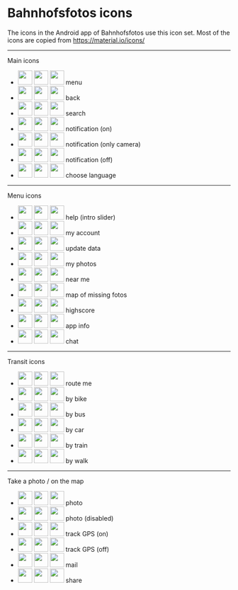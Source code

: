 # Bahnhofsfotos icons

The icons in the Android app of Bahnhofsfotos use this icon set. Most of the icons are copied from https://material.io/icons/

---

Main icons
- <img src="https://rawgithub.com/RailwayStations/RSAssets/master/icons/ic_menu_red_24px.svg" height="32"> <img src="https://rawgithub.com/RailwayStations/RSAssets/master/icons/ic_menu_black_24px.svg" height="32"> <img src="https://rawgithub.com/RailwayStations/RSAssets/master/icons/ic_menu_gray_24px.svg" height="32"> menu
- <img src="https://rawgithub.com/RailwayStations/RSAssets/master/icons/ic_arrow_back_red_24px.svg" height="32"> <img src="https://rawgithub.com/RailwayStations/RSAssets/master/icons/ic_arrow_back_black_24px.svg" height="32"> <img src="https://rawgithub.com/RailwayStations/RSAssets/master/icons/ic_arrow_back_gray_24px.svg" height="32"> back
- <img src="https://rawgithub.com/RailwayStations/RSAssets/master/icons/ic_search_red_24px.svg" height="32"> <img src="https://rawgithub.com/RailwayStations/RSAssets/master/icons/ic_search_black_24px.svg" height="32"> <img src="https://rawgithub.com/RailwayStations/RSAssets/master/icons/ic_search_gray_24px.svg" height="32"> search
- <img src="https://rawgithub.com/RailwayStations/RSAssets/master/icons/ic_notifications_active_red_24px.svg" height="32"> <img src="https://rawgithub.com/RailwayStations/RSAssets/master/icons/ic_notifications_active_black_24px.svg" height="32"> <img src="https://rawgithub.com/RailwayStations/RSAssets/master/icons/ic_notifications_active_gray_24px.svg" height="32"> notification (on)
- <img src="https://rawgithub.com/RailwayStations/RSAssets/master/icons/ic_notifications_camera_red_24px.svg" height="32"> <img src="https://rawgithub.com/RailwayStations/RSAssets/master/icons/ic_notifications_camera_black_24px.svg" height="32"> <img src="https://rawgithub.com/RailwayStations/RSAssets/master/icons/ic_notifications_camera_gray_24px.svg" height="32"> notification (only camera)
- <img src="https://rawgithub.com/RailwayStations/RSAssets/master/icons/ic_notifications_off_red_24px.svg" height="32"> <img src="https://rawgithub.com/RailwayStations/RSAssets/master/icons/ic_notifications_off_black_24px.svg" height="32"> <img src="https://rawgithub.com/RailwayStations/RSAssets/master/icons/ic_notifications_off_gray_24px.svg" height="32"> notification (off)
- <img src="https://rawgithub.com/RailwayStations/RSAssets/master/icons/ic_language_red_24px.svg" height="32"> <img src="https://rawgithub.com/RailwayStations/RSAssets/master/icons/ic_language_black_24px.svg" height="32"> <img src="https://rawgithub.com/RailwayStations/RSAssets/master/icons/ic_language_gray_24px.svg" height="32"> choose language

---

Menu icons
- <img src="https://rawgithub.com/RailwayStations/RSAssets/master/icons/ic_help_red_24px.svg" height="32"> <img src="https://rawgithub.com/RailwayStations/RSAssets/master/icons/ic_help_black_24px.svg" height="32"> <img src="https://rawgithub.com/RailwayStations/RSAssets/master/icons/ic_help_gray_24px.svg" height="32"> help (intro slider)
- <img src="https://rawgithub.com/RailwayStations/RSAssets/master/icons/ic_account_box_red_24px.svg" height="32"> <img src="https://rawgithub.com/RailwayStations/RSAssets/master/icons/ic_account_box_black_24px.svg" height="32"> <img src="https://rawgithub.com/RailwayStations/RSAssets/master/icons/ic_account_box_gray_24px.svg" height="32"> my account
- <img src="https://rawgithub.com/RailwayStations/RSAssets/master/icons/ic_cached_red_24px.svg" height="32"> <img src="https://rawgithub.com/RailwayStations/RSAssets/master/icons/ic_cached_black_24px.svg" height="32"> <img src="https://rawgithub.com/RailwayStations/RSAssets/master/icons/ic_cached_gray_24px.svg" height="32"> update data
- <img src="https://rawgithub.com/RailwayStations/RSAssets/master/icons/ic_photo_red_24px.svg" height="32"> <img src="https://rawgithub.com/RailwayStations/RSAssets/master/icons/ic_photo_black_24px.svg" height="32"> <img src="https://rawgithub.com/RailwayStations/RSAssets/master/icons/ic_photo_gray_24px.svg" height="32"> my photos
- <img src="https://rawgithub.com/RailwayStations/RSAssets/master/icons/ic_near_me_red_24px.svg" height="32"> <img src="https://rawgithub.com/RailwayStations/RSAssets/master/icons/ic_near_me_black_24px.svg" height="32"> <img src="https://rawgithub.com/RailwayStations/RSAssets/master/icons/ic_near_me_gray_24px.svg" height="32"> near me
- <img src="https://rawgithub.com/RailwayStations/RSAssets/master/icons/ic_map_red_24px.svg" height="32"> <img src="https://rawgithub.com/RailwayStations/RSAssets/master/icons/ic_map_black_24px.svg" height="32"> <img src="https://rawgithub.com/RailwayStations/RSAssets/master/icons/ic_map_gray_24px.svg" height="32"> map of missing fotos
- <img src="https://rawgithub.com/RailwayStations/RSAssets/master/icons/ic_trending_up_red_24px.svg" height="32"> <img src="https://rawgithub.com/RailwayStations/RSAssets/master/icons/ic_trending_up_black_24px.svg" height="32"> <img src="https://rawgithub.com/RailwayStations/RSAssets/master/icons/ic_trending_up_gray_24px.svg" height="32"> highscore
- <img src="https://rawgithub.com/RailwayStations/RSAssets/master/icons/ic_info_red_24px.svg" height="32"> <img src="https://rawgithub.com/RailwayStations/RSAssets/master/icons/ic_info_black_24px.svg" height="32"> <img src="https://rawgithub.com/RailwayStations/RSAssets/master/icons/ic_info_gray_24px.svg" height="32"> app info
- <img src="https://rawgithub.com/RailwayStations/RSAssets/master/icons/ic_chat_red_24px.svg" height="32"> <img src="https://rawgithub.com/RailwayStations/RSAssets/master/icons/ic_chat_black_24px.svg" height="32"> <img src="https://rawgithub.com/RailwayStations/RSAssets/master/icons/ic_chat_gray_24px.svg" height="32"> chat

---

Transit icons
- <img src="https://rawgithub.com/RailwayStations/RSAssets/master/icons/ic_directions_red_24px.svg" height="32"> <img src="https://rawgithub.com/RailwayStations/RSAssets/master/icons/ic_directions_black_24px.svg" height="32"> <img src="https://rawgithub.com/RailwayStations/RSAssets/master/icons/ic_directions_gray_24px.svg" height="32"> route me
- <img src="https://rawgithub.com/RailwayStations/RSAssets/master/icons/ic_directions_bike_red_24px.svg" height="32"> <img src="https://rawgithub.com/RailwayStations/RSAssets/master/icons/ic_directions_bike_black_24px.svg" height="32"> <img src="https://rawgithub.com/RailwayStations/RSAssets/master/icons/ic_directions_bike_gray_24px.svg" height="32"> by bike
- <img src="https://rawgithub.com/RailwayStations/RSAssets/master/icons/ic_directions_bus_red_24px.svg" height="32"> <img src="https://rawgithub.com/RailwayStations/RSAssets/master/icons/ic_directions_bus_black_24px.svg" height="32"> <img src="https://rawgithub.com/RailwayStations/RSAssets/master/icons/ic_directions_bus_gray_24px.svg" height="32"> by bus
- <img src="https://rawgithub.com/RailwayStations/RSAssets/master/icons/ic_directions_car_red_24px.svg" height="32"> <img src="https://rawgithub.com/RailwayStations/RSAssets/master/icons/ic_directions_car_black_24px.svg" height="32"> <img src="https://rawgithub.com/RailwayStations/RSAssets/master/icons/ic_directions_car_gray_24px.svg" height="32"> by car
- <img src="https://rawgithub.com/RailwayStations/RSAssets/master/icons/ic_directions_transit_red_24px.svg" height="32"> <img src="https://rawgithub.com/RailwayStations/RSAssets/master/icons/ic_directions_transit_black_24px.svg" height="32"> <img src="https://rawgithub.com/RailwayStations/RSAssets/master/icons/ic_directions_transit_gray_24px.svg" height="32"> by train
- <img src="https://rawgithub.com/RailwayStations/RSAssets/master/icons/ic_directions_walk_red_24px.svg" height="32"> <img src="https://rawgithub.com/RailwayStations/RSAssets/master/icons/ic_directions_walk_black_24px.svg" height="32"> <img src="https://rawgithub.com/RailwayStations/RSAssets/master/icons/ic_directions_walk_gray_24px.svg" height="32"> by walk

---

Take a photo / on the map
- <img src="https://rawgithub.com/RailwayStations/RSAssets/master/icons/ic_photo_camera_red_24px.svg" height="32"> <img src="https://rawgithub.com/RailwayStations/RSAssets/master/icons/ic_photo_camera_black_24px.svg" height="32"> <img src="https://rawgithub.com/RailwayStations/RSAssets/master/icons/ic_photo_camera_gray_24px.svg" height="32"> photo
- <img src="https://rawgithub.com/RailwayStations/RSAssets/master/icons/_ic_photo_camera_red_off_24px.svg" height="32"> <img src="https://rawgithub.com/RailwayStations/RSAssets/master/icons/_ic_photo_camera_black_off_24px.svg" height="32"> <img src="https://rawgithub.com/RailwayStations/RSAssets/master/icons/_ic_photo_camera_gray_off_24px.svg" height="32"> photo (disabled)
- <img src="https://rawgithub.com/RailwayStations/RSAssets/master/icons/ic_gps_fixed_red_24px.svg" height="32"> <img src="https://rawgithub.com/RailwayStations/RSAssets/master/icons/ic_gps_fixed_black_24px.svg" height="32"> <img src="https://rawgithub.com/RailwayStations/RSAssets/master/icons/ic_gps_fixed_gray_24px.svg" height="32"> track GPS (on)
- <img src="https://rawgithub.com/RailwayStations/RSAssets/master/icons/ic_gps_off_red_24px.svg" height="32"> <img src="https://rawgithub.com/RailwayStations/RSAssets/master/icons/ic_gps_off_black_24px.svg" height="32"> <img src="https://rawgithub.com/RailwayStations/RSAssets/master/icons/ic_gps_off_gray_24px.svg" height="32"> track GPS (off)
- <img src="https://rawgithub.com/RailwayStations/RSAssets/master/icons/ic_mail_red_24px.svg" height="32"> <img src="https://rawgithub.com/RailwayStations/RSAssets/master/icons/ic_mail_black_24px.svg" height="32"> <img src="https://rawgithub.com/RailwayStations/RSAssets/master/icons/ic_mail_gray_24px.svg" height="32"> mail
- <img src="https://rawgithub.com/RailwayStations/RSAssets/master/icons/ic_share_red_24px.svg" height="32"> <img src="https://rawgithub.com/RailwayStations/RSAssets/master/icons/ic_share_black_24px.svg" height="32"> <img src="https://rawgithub.com/RailwayStations/RSAssets/master/icons/ic_share_gray_24px.svg" height="32"> share
